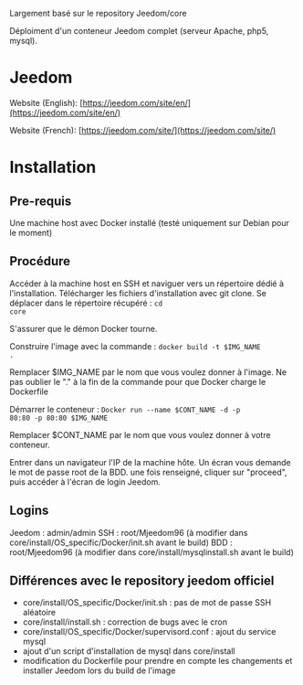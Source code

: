 Largement basé sur le repository Jeedom/core

Déploiment d'un conteneur Jeedom complet (serveur Apache, php5, mysql). 

# Jeedom  #

Website (English): [https://jeedom.com/site/en/](https://jeedom.com/site/en/)

Website (French):  [https://jeedom.com/site/](https://jeedom.com/site/)

# Installation #

## Pre-requis ##

Une machine host avec Docker installé (testé uniquement sur Debian pour le moment)

## Procédure ##

Accéder à la machine host en SSH et naviguer vers un répertoire dédié à l'installation.
Télécharger les fichiers d'installation avec git clone.
Se déplacer dans le répertoire récupéré :
<code>cd core</code>

S'assurer que le démon Docker tourne.

Construire l'image avec la commande : 
<code>docker build -t $IMG_NAME .</code>

Remplacer $IMG_NAME par le nom que vous voulez donner à l'image. Ne pas oublier le "." à la fin de la commande pour que Docker charge le Dockerfile

Démarrer le conteneur :
<code>Docker run --name $CONT_NAME -d -p 80:80 -p 80:80 $IMG_NAME</code>

Remplacer $CONT_NAME par le nom que vous voulez donner à votre conteneur.

Entrer dans un navigateur l'IP de la machine hôte. Un écran vous demande le mot de passe root de la BDD. une fois renseigné, cliquer sur "proceed", puis accéder à l'écran de login Jeedom.

## Logins ##

Jeedom : admin/admin
SSH : root/Mjeedom96 (à modifier dans core/install/OS_specific/Docker/init.sh avant le build)
BDD : root/Mjeedom96 (à modifier dans core/install/mysqlinstall.sh avant le build)

## Différences avec le repository jeedom officiel ##

- core/install/OS_specific/Docker/init.sh : pas de mot de passe SSH aléatoire
- core/install/install.sh : correction de bugs avec le cron
- core/install/OS_specific/Docker/supervisord.conf : ajout du service mysql
- ajout d'un script d'installation de mysql dans core/install
- modification du Dockerfile pour prendre en compte les changements et installer Jeedom lors du build de l'image
